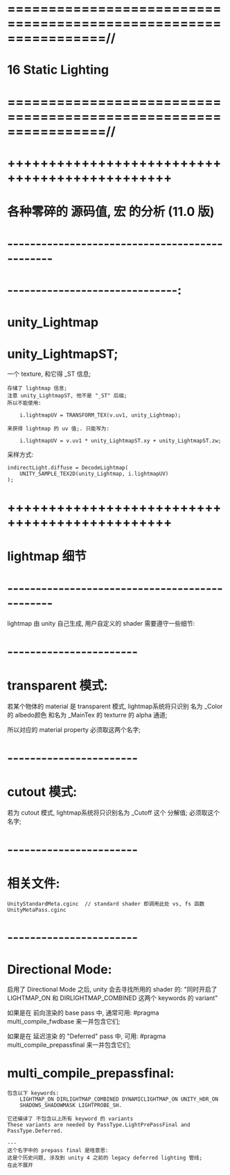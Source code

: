 # ================================================================//
#               16 Static Lighting
# ================================================================//




# ++++++++++++++++++++++++++++++++++++++++++++++ #
#          各种零碎的 源码值, 宏 的分析   (11.0 版)
# ---------------------------------------------- #


# ------------------------------:
# unity_Lightmap
# unity_LightmapST;
一个 texture, 和它得 _ST 信息;

    存储了 lightmap 信息; 
    注意 unity_LightmapST, 他不是 "_ST" 后缀;
    所以不能使用:

        i.lightmapUV = TRANSFORM_TEX(v.uv1, unity_Lightmap);

    来获得 lightmap 的 uv 值;. 只能写为:    

        i.lightmapUV = v.uv1 * unity_LightmapST.xy + unity_LightmapST.zw;

采样方式:

    indirectLight.diffuse = DecodeLightmap(
		UNITY_SAMPLE_TEX2D(unity_Lightmap, i.lightmapUV)
	);







# ++++++++++++++++++++++++++++++++++++++++++++++ #
#      lightmap 细节
# ---------------------------------------------- #
lightmap 由 unity 自己生成, 用户自定义的 shader 需要遵守一些细节:

# ----------------------- #
#  transparent 模式:
若某个物体的 material 是 transparent 模式, lightmap系统将只识别
名为 _Color 的 albedo颜色 和名为 _MainTex 的 texturre 的 alpha 通道;

所以对应的 material property 必须取这两个名字;

# ----------------------- #
#  cutout 模式:
若为 cutout 模式, lightmap系统将只识别名为 _Cutoff 这个 分解值;
必须取这个名字;



# ----------------------- #
# 相关文件:
    UnityStandardMeta.cginc  // standard shader 即调用此处 vs, fs 函数
    UnityMetaPass.cginc


# ----------------------- #
# Directional Mode:
启用了 Directional Mode 之后, unity 会去寻找所用的 shader 的:
"同时开启了 LIGHTMAP_ON 和 DIRLIGHTMAP_COMBINED 这两个 keywords 的 variant"

如果是在 前向渲染的 base pass 中, 通常可用:
    #pragma multi_compile_fwdbase
来一并包含它们;

如果是在 延迟渲染 的 "Deferred" pass 中, 可用:
    #pragma multi_compile_prepassfinal
来一并包含它们;


# multi_compile_prepassfinal:
    包含以下 keywords:
        LIGHTMAP_ON DIRLIGHTMAP_COMBINED DYNAMICLIGHTMAP_ON UNITY_HDR_ON 
        SHADOWS_SHADOWMASK LIGHTPROBE_SH. 

    它还编译了 不包含以上所有 keyword 的 variants   
    These variants are needed by PassType.LightPrePassFinal and PassType.Deferred.

    ---
    这个名字中的 prepass final 是啥意思:
    这是个历史问题, 涉及到 unity 4 之前的 legacy deferred lighting 管线;
    在此不展开















